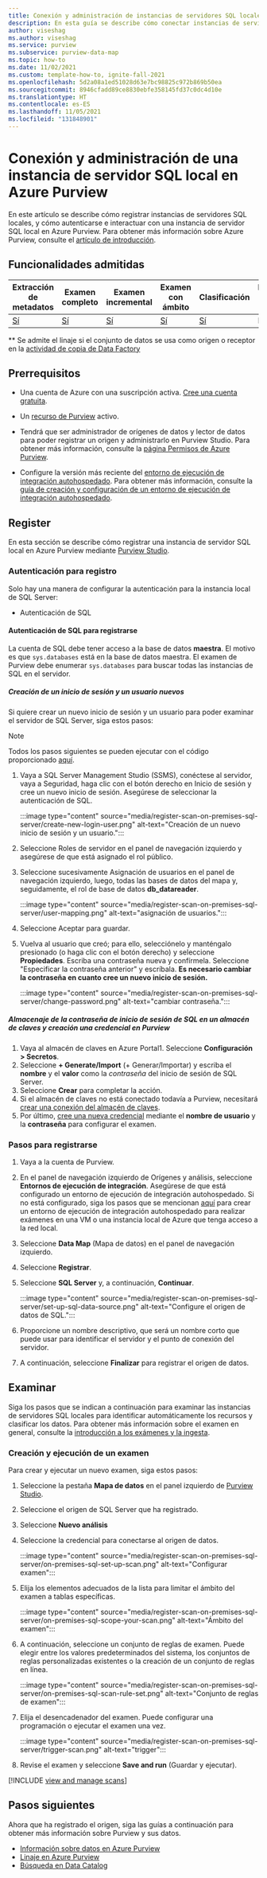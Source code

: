 ```yaml
---
title: Conexión y administración de instancias de servidores SQL locales
description: En esta guía se describe cómo conectar instancias de servidores SQL locales en Azure Purview, y cómo usar las características de Purview para examinar y administrar el origen de servidores SQL locales.
author: viseshag
ms.author: viseshag
ms.service: purview
ms.subservice: purview-data-map
ms.topic: how-to
ms.date: 11/02/2021
ms.custom: template-how-to, ignite-fall-2021
ms.openlocfilehash: 5d2a08a1ed51028d63e7bc98825c972b869b50ea
ms.sourcegitcommit: 8946cfadd89ce8830ebfe358145fd37c0dc4d10e
ms.translationtype: HT
ms.contentlocale: es-ES
ms.lasthandoff: 11/05/2021
ms.locfileid: "131848901"
---
```

# <a name="connect-to-and-manage-an-on-premises-sql-server-instance-in-azure-purview"></a>Conexión y administración de una instancia de servidor SQL local en Azure Purview

En este artículo se describe cómo registrar instancias de servidores SQL locales, y cómo autenticarse e interactuar con una instancia de servidor SQL local en Azure Purview. Para obtener más información sobre Azure Purview, consulte el [artículo de introducción](overview.md).

## <a name="supported-capabilities"></a>Funcionalidades admitidas

|**Extracción de metadatos**|  **Examen completo**  |**Examen incremental**|**Examen con ámbito**|**Clasificación**|**Directiva de acceso**|**Lineage**|
|---|---|---|---|---|---|---|
| [Sí](#register) | [Sí](#scan) | [Sí](#scan) | [Sí](#scan) | [Sí](#scan) | No| No** |

\** Se admite el linaje si el conjunto de datos se usa como origen o receptor en la [actividad de copia de Data Factory](how-to-link-azure-data-factory.md) 

## <a name="prerequisites"></a>Prerrequisitos

* Una cuenta de Azure con una suscripción activa. [Cree una cuenta gratuita](https://azure.microsoft.com/free/?WT.mc_id=A261C142F).

* Un [recurso de Purview](create-catalog-portal.md) activo.

* Tendrá que ser administrador de orígenes de datos y lector de datos para poder registrar un origen y administrarlo en Purview Studio. Para obtener más información, consulte la [página Permisos de Azure Purview](catalog-permissions.md).

* Configure la versión más reciente del [entorno de ejecución de integración autohospedado](https://www.microsoft.com/download/details.aspx?id=39717). Para obtener más información, consulte la [guía de creación y configuración de un entorno de ejecución de integración autohospedado](../data-factory/create-self-hosted-integration-runtime.md).

## <a name="register"></a>Register

En esta sección se describe cómo registrar una instancia de servidor SQL local en Azure Purview mediante [Purview Studio](https://web.purview.azure.com/).

### <a name="authentication-for-registration"></a>Autenticación para registro

Solo hay una manera de configurar la autenticación para la instancia local de SQL Server:

- Autenticación de SQL

#### <a name="sql-authentication-to-register"></a>Autenticación de SQL para registrarse

La cuenta de SQL debe tener acceso a la base de datos **maestra**. El motivo es que `sys.databases` está en la base de datos maestra. El examen de Purview debe enumerar `sys.databases` para buscar todas las instancias de SQL en el servidor.

##### <a name="creating-a-new-login-and-user"></a>Creación de un inicio de sesión y un usuario nuevos

Si quiere crear un nuevo inicio de sesión y un usuario para poder examinar el servidor de SQL Server, siga estos pasos:

> [!Note]
> Todos los pasos siguientes se pueden ejecutar con el código proporcionado [aquí](https://github.com/Azure/Purview-Samples/blob/master/TSQL-Code-Permissions/grant-access-to-on-prem-sql-databases.sql).

1. Vaya a SQL Server Management Studio (SSMS), conéctese al servidor, vaya a Seguridad, haga clic con el botón derecho en Inicio de sesión y cree un nuevo inicio de sesión. Asegúrese de seleccionar la autenticación de SQL.

   :::image type="content" source="media/register-scan-on-premises-sql-server/create-new-login-user.png" alt-text="Creación de un nuevo inicio de sesión y un usuario.":::

1. Seleccione Roles de servidor en el panel de navegación izquierdo y asegúrese de que está asignado el rol público.

1. Seleccione sucesivamente Asignación de usuarios en el panel de navegación izquierdo, luego, todas las bases de datos del mapa y, seguidamente, el rol de base de datos **db_datareader**.

   :::image type="content" source="media/register-scan-on-premises-sql-server/user-mapping.png" alt-text="asignación de usuarios.":::

1. Seleccione Aceptar para guardar.

1. Vuelva al usuario que creó; para ello, selecciónelo y manténgalo presionado (o haga clic con el botón derecho) y seleccione **Propiedades**. Escriba una contraseña nueva y confírmela. Seleccione "Especificar la contraseña anterior" y escríbala. **Es necesario cambiar la contraseña en cuanto cree un nuevo inicio de sesión.**

   :::image type="content" source="media/register-scan-on-premises-sql-server/change-password.png" alt-text="cambiar contraseña.":::

##### <a name="storing-your-sql-login-password-in-a-key-vault-and-creating-a-credential-in-purview"></a>Almacenaje de la contraseña de inicio de sesión de SQL en un almacén de claves y creación una credencial en Purview

1. Vaya al almacén de claves en Azure Portal1. Seleccione **Configuración > Secretos**.
1. Seleccione **+ Generate/Import** (+ Generar/Importar) y escriba el **nombre** y el **valor** como la *contraseña* del inicio de sesión de SQL Server.
1. Seleccione **Crear** para completar la acción.
1. Si el almacén de claves no está conectado todavía a Purview, necesitará [crear una conexión del almacén de claves](manage-credentials.md#create-azure-key-vaults-connections-in-your-azure-purview-account).
1. Por último, [cree una nueva credencial](manage-credentials.md#create-a-new-credential) mediante el **nombre de usuario** y la **contraseña** para configurar el examen.

### <a name="steps-to-register"></a>Pasos para registrarse

1. Vaya a la cuenta de Purview.

1. En el panel de navegación izquierdo de Orígenes y análisis, seleccione **Entornos de ejecución de integración**. Asegúrese de que está configurado un entorno de ejecución de integración autohospedado. Si no está configurado, siga los pasos que se mencionan [aquí](manage-integration-runtimes.md) para crear un entorno de ejecución de integración autohospedado para realizar exámenes en una VM o una instancia local de Azure que tenga acceso a la red local.

1. Seleccione **Data Map** (Mapa de datos) en el panel de navegación izquierdo.

1. Seleccione **Registrar**.

1. Seleccione **SQL Server** y, a continuación, **Continuar**.

   :::image type="content" source="media/register-scan-on-premises-sql-server/set-up-sql-data-source.png" alt-text="Configure el origen de datos de SQL.":::

1. Proporcione un nombre descriptivo, que será un nombre corto que puede usar para identificar el servidor y el punto de conexión del servidor.

1. A continuación, seleccione **Finalizar** para registrar el origen de datos.

## <a name="scan"></a>Examinar

Siga los pasos que se indican a continuación para examinar las instancias de servidores SQL locales para identificar automáticamente los recursos y clasificar los datos. Para obtener más información sobre el examen en general, consulte la [introducción a los exámenes y la ingesta](concept-scans-and-ingestion.md).

### <a name="create-and-run-scan"></a>Creación y ejecución de un examen

Para crear y ejecutar un nuevo examen, siga estos pasos:

1. Seleccione la pestaña **Mapa de datos** en el panel izquierdo de [Purview Studio](https://web.purview.azure.com/resource/).

1. Seleccione el origen de SQL Server que ha registrado.

1. Seleccione **Nuevo análisis**

1. Seleccione la credencial para conectarse al origen de datos.

   :::image type="content" source="media/register-scan-on-premises-sql-server/on-premises-sql-set-up-scan.png" alt-text="Configurar examen":::

1. Elija los elementos adecuados de la lista para limitar el ámbito del examen a tablas específicas.

   :::image type="content" source="media/register-scan-on-premises-sql-server/on-premises-sql-scope-your-scan.png" alt-text="Ámbito del examen":::

1. A continuación, seleccione un conjunto de reglas de examen. Puede elegir entre los valores predeterminados del sistema, los conjuntos de reglas personalizadas existentes o la creación de un conjunto de reglas en línea.

   :::image type="content" source="media/register-scan-on-premises-sql-server/on-premises-sql-scan-rule-set.png" alt-text="Conjunto de reglas de examen":::

1. Elija el desencadenador del examen. Puede configurar una programación o ejecutar el examen una vez.

   :::image type="content" source="media/register-scan-on-premises-sql-server/trigger-scan.png" alt-text="trigger":::

1. Revise el examen y seleccione **Save and run** (Guardar y ejecutar).

[!INCLUDE [view and manage scans](includes/view-and-manage-scans.md)]

## <a name="next-steps"></a>Pasos siguientes

Ahora que ha registrado el origen, siga las guías a continuación para obtener más información sobre Purview y sus datos.

- [Información sobre datos en Azure Purview](concept-insights.md)
- [Linaje en Azure Purview](catalog-lineage-user-guide.md)
- [Búsqueda en Data Catalog](how-to-search-catalog.md)
